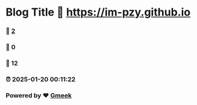 # Blog Title :link: https://im-pzy.github.io 
### :page_facing_up: [2](https://im-pzy.github.io/tag.html) 
### :speech_balloon: 0 
### :hibiscus: 12 
### :alarm_clock: 2025-01-20 00:11:22 
### Powered by :heart: [Gmeek](https://github.com/Meekdai/Gmeek)
